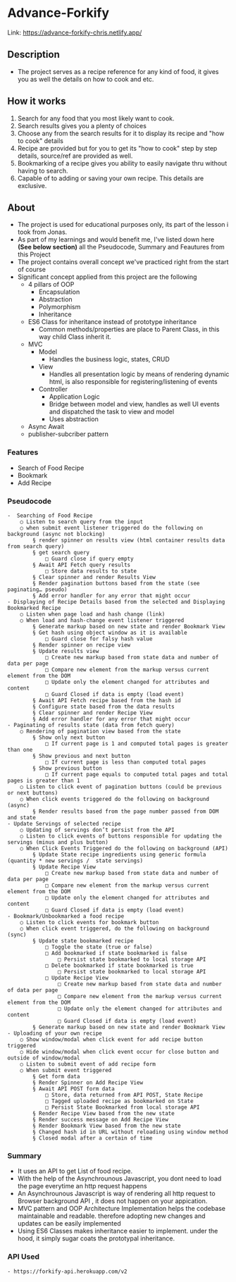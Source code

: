 # Advance-Forkify

Link: https://advance-forkify-chris.netlify.app/

## Description

- The project serves as a recipe reference for any kind of food, it gives you as well the details on how to cook and etc. 

## How it works
1. Search for any food that you most likely want to cook.
2. Search results gives you a plenty of choices  
3. Choose any from the search results for it to display its recipe and "how to cook" details
4. Recipe are provided but for you to get its "how to cook" step by step details, source/ref are provided as well.
5. Bookmarking of a recipe gives you ability to easily navigate thru without having to search.
6. Capable of to adding or saving your own recipe. This details are exclusive. 

## About

- The project is used for educational purposes only, its part of the lesson i took from Jonas.
- As part of my learnings and would benefit me, I've listed down here **(See below section)** all the Pseudocode, Summary and Feautures from this Project
- The project contains overall concept we've practiced right from the start of course 
- Significant concept applied from this project are the following
  - 4 pillars of OOP
    - Encapsulation
    - Abstraction
    - Polymorphism
    - Inheritance
  - ES6 Class for inheritance instead of prototype inheritance
    - Common methods/properties are place to Parent Class, in this way child Class inherit it.
  - MVC
    - Model 
      - Handles the business logic, states, CRUD
    - View 
      - Handles all presentation logic by means of rendering dynamic html, is also responsible for registering/listening of events
    - Controller  
      - Application Logic
      - Bridge between model and view, handles as well UI events and dispatched the task to view and model
      - Uses abstraction
   - Async Await
   - publisher-subcriber pattern


### Features
- Search of Food Recipe
- Bookmark
- Add Recipe

### Pseudocode

	-  Searching of Food Recipe
		○ Listen to search query from the input
		○ when submit event listener triggered do the following on background (async not blocking) 
			§ render spinner on results view (html container results data from search query)
			§ get search query
				□ Guard close if query empty
			§ Await API Fetch query results
				□ Store data results to state
			§ Clear spinner and render Results View
			§ Render pagination buttons based from the state (see paginating… pseudo)
			§ Add error handler for any error that might occur
	- Displaying of Recipe Details based from the selected and Displaying Bookmarked Recipe
		○ Listen when page load and hash change (link)
		○ When load and hash-change event listener triggered
			§ Generate markup based on new state and render Bookmark View
			§ Get hash using object window as it is available
				□ Guard close for falsy hash value
			§ Render spinner on recipe view
			§ Update results view 
				□ Create new markup based from state data and number of data per page
				□ Compare new element from the markup versus current element from the DOM
				□ Update only the element changed for attributes and content
				□ Guard Closed if data is empty (load event)
			§ Await API Fetch recipe based from the hash id
			§ Configure state based from the data results
			§ Clear spinner and render Recipe View 
			§ Add error handler for any error that might occur
	- Paginating of results state (data from fetch query)
		○ Rendering of pagination view based from the state
			§ Show only next button 
				□ If current page is 1 and computed total pages is greater than one
			§ Show previous and next button
				□ If current page is less than computed total pages
			§ Show previous button
				□ If current page equals to computed total pages and total pages is greater than 1
		○ Listen to click event of pagination buttons (could be previous or next buttons)
		○ When click events triggered do the following on background (async)
			§ Render results based from the page number passed from DOM and state
	- Update Servings of selected recipe
		○ Updating of servings don’t persist from the API 
		○ Listen to click events of buttons responsible for updating the servings (minus and plus button)
		○ When Click Events Triggered do the following on background (API)
			§ Update State recipe ingredients using generic formula (quantity * new servings /  state servings)
			§ Update Recipe View
				□ Create new markup based from state data and number of data per page
				□ Compare new element from the markup versus current element from the DOM
				□ Update only the element changed for attributes and content
				□ Guard Closed if data is empty (load event)
	- Bookmark/Unbookmarked a food recipe 
		○ Listen to click events for bookmark button 
		○ When click event triggered, do the following on background (sync)
			§ Update state bookmarked recipe
				□ Toggle the state (true or false) 
				□ Add bookmarked if state bookmarked is false
					□ Persist state bookmarked to local storage API
				□ Delete bookmarked if state bookmarked is true
					□ Persist state bookmarked to local storage API
				□ Update Recipe View
					□ Create new markup based from state data and number of data per page
					□ Compare new element from the markup versus current element from the DOM
					□ Update only the element changed for attributes and content
					□ Guard Closed if data is empty (load event)
			§ Generate markup based on new state and render Bookmark View
	- Uploading of your own recipe
		○ Show window/modal when click event for add recipe button triggered
		○ Hide window/modal when click event occur for close button and outside of window/modal
		○ Listen to submit event of add recipe form
		○ When submit event triggered
			§ Get form data
			§ Render Spinner on Add Recipe View
			§ Await API POST form data
				□ Store, data returned from API POST, State Recipe
				□ Tagged uploaded recipe as bookmarked on State
				□ Persist State Bookmarked from local storage API
			§ Render Recipe View based from the new state
			§ Render success message on Add Recipe View
			§ Render Bookmark View based from the new state
			§ Changed hash id in URL without reloading using window method
			§ Closed modal after a certain of time
	
			

### Summary
- It uses an API to get List of food recipe. 
- With the help of the Asynchrounous Javascript, you dont need to load the page everytime an http request happens 
- An Asynchrounous Javascript is way of rendering all http request to Browser background API , it does not happen on your appication.
- MVC pattern and OOP Architecture Implementation helps the codebase maintainable and readable. therefore adopting new changes and updates can be easily implemented
- Using ES6 Classes makes inheritance easier to implement. under the hood, it simply sugar coats the prototypal inheritance.


### API Used
	- https://forkify-api.herokuapp.com/v2

